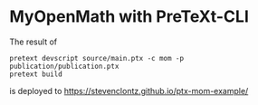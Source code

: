 # MyOpenMath with PreTeXt-CLI

The result of

```
pretext devscript source/main.ptx -c mom -p publication/publication.ptx
pretext build
```

is deployed to <https://stevenclontz.github.io/ptx-mom-example/>

